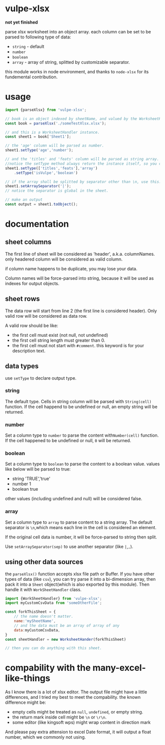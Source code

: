 # vulpe-xlsx

**not yet finished**


parse xlsx worksheet into an object array. each column can be set to be parsed to following type of data:
* `string` - default
* `number`
* `boolean`
* `array` - array of string, splitted by customizable separator.

this module works in node environment, and thanks to `node-xlsx` for its fundemental contribution.

# usage

```javascript
import {parseXlsx} from 'vulpe-xlsx';

// book is an object indexed by sheetName, and valued by the WorksheetHandler class.
const book = parseXlsx('./someTestXlsx.xlsx');

// and this is a WorksheetHandler instance.
const sheet1 = book['Sheet1'];

// the 'age' column will be parsed as number.
sheet1.setType('age','number');

// and the 'titles' and 'feats' column will be parsed as string array.
//notice the setType method always return the instance itself, so you can chain it.
sheet1.setType(['titles','feats'],'array')
    .setType('isVulpe','boolean')

// if the array shall be splitted by separator other than \n, use this:
sheet1.setArraySeparator('|');
// notice the separator is global in the sheet.

// make an output
const output = sheet1.toObject();

```

# documentation

## sheet columns
The first line of sheet will be considered as 'header', a.k.a. columnNames. only headered column will be considered as valid column.

if column name happens to be duplicate, you may lose your data.

Column names will be force-parsed into string, because it will be used as indexes for output objects.

## sheet rows
The data row will start from line 2 (the first line is considered header). Only valid row will be considered as data row. 

A valid row should be like:
* the first cell must exist (not null, not undefined)
* the first cell string length must greater than 0.
* the first cell must not start with `#comment`. this keyword is for your description text.


## data types
use `setType` to declare output type.
### string
The default type. Cells in string column will be parsed with `String(cell)` function. If the cell happend to be undefined or null, an empty string will be returned.

### number
Set a column type to `number` to parse the content with`Number(cell)` function. If the cell happened to be undefined or null, `0` will be returned.

### boolean
Set a column type to `boolean` to parse the content to a boolean value. values like below will be parsed to true:
* string 'TRUE','true'
* number 1
* boolean true

other values (including undefined and null) will be considered false.

### array
Set a column type to `array` to parse content to a string array. The default separator is `\n`,which means each line in the cell is considered an element. 

If the original cell data is number, it will be force-parsed to string then split.

Use `setArraySeparator(sep)` to use another separator (like `|`,`,`).


## using other data sources
the `parseXlsx()` function accepts xlsx file path or Buffer. If you have other types of data (like `csv`), you can try parse it into a bi-dimension array, then pack it into a `Sheet` object(which is also exported by this module). Then handle it with `WorkSheetHandler` class.

```javascript
import {WorkSheetHandler} from 'vulpe-xlsx';
import myCustomCsvData from 'someOtherFile';

const forkThisSheet = {
    // the name doesn't matter.
    name:'mySheetName',
    // and the data must be an array of array of any
    data:myCustomCsvData,
}
const sheetHandler = new WorksheetHander(forkThisSheet)

// then you can do anything with this sheet.
```

# compability with the many-excel-like-things
As I know there is a lot of xlsx editor. The output file might have a little differences, and I tried my best to meet the compability. the known difference might be:
* empty cells might be treated as `null`, `undefined`, or empty string.
* the return mark inside cell might be `\n` or `\r\n`.
* some editor (like kingsoft wps) might wrap content in direction mark

And please pay extra attension to excel Date format, it will output a float number, which we commonly not using.
